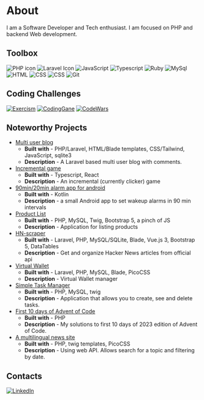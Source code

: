 # About

I am a Software Developer and Tech enthusiast. I am focused on PHP and backend Web development.

## Toolbox

<div class="row">
  <div class="column">
    <img src="https://img.shields.io/badge/-PHP-777BB4?logo=php&logoColor=white" alt="PHP icon">
    <img src="https://img.shields.io/badge/-Laravel-FF2D20?logo=laravel&logoColor=white" alt="Laravel Icon">
    <img src="https://img.shields.io/badge/-JavaScript-F7DF1E?logo=javascript&logoColor=black" alt="JavaScript">
    <img src="https://img.shields.io/badge/-TypeScript-3178C6?logo=typescript&logoColor=white" alt="Typescript"> 
    <img src="https://img.shields.io/badge/-Ruby-CC342D?&logo=ruby&logoColor=white" alt="Ruby">     
    <img src="https://img.shields.io/badge/-MySQL-4479A1?logo=mysql&logoColor=white" alt="MySql"> 
    <img src="https://img.shields.io/badge/-HTML-E34F26?logo=html5&logoColor=white" alt="HTML">
    <img src="https://img.shields.io/badge/-CSS-1572B6?logo=css3&logoColor=white" alt="CSS">
    <img src="https://img.shields.io/badge/-Tailwind-06B6D4?logo=tailwindcss&logoColor=white" alt="CSS">
    <img src="https://img.shields.io/badge/-Git-F05032?logo=git&logoColor=white" alt="Git">
    
  </div>

## Coding Challenges

<div class="row">
  <div class="column">
  <a href="https://exercism.org/profiles/MikusR">
    <img src="https://img.shields.io/badge/Exercism-009CAB?style=for-the-badge&logo=exercism&logoColor=white" alt="Exercism"></a>
    <a href="https://www.codingame.com/profile/afaf33badd9b62d8dc4ba654b17b2ba49849465">
    <img src="https://img.shields.io/badge/CodinGame-F2BB13?style=for-the-badge&logo=codingame&logoColor=white" alt="CodingGane"></a>
    <a href="https://www.codewars.com/users/MikusR">
    <img src="https://www.codewars.com/users/MikusR/badges/micro" alt="CodeWars"></a>
  </div>

## Noteworthy Projects

- [Multi user blog](https://github.com/MikusR/social-publishing-platform)
  - **Built with** - PHP/Laravel, HTML/Blade templates, CSS/Tailwind, JavaScript, sqlite3
  - **Description** - A Laravel based multi user blog with comments.
- [Incremental game](https://github.com/MikusR/tlgywen)
  - **Built with** - Typescript, React
  - **Description** - An incremental (currently clicker) game
- [90min/20min alarm app for android](https://github.com/MikusR/9020minalarm)
  - **Built with** - Kotlin
  - **Description** - a small Android app to set wakeup alarms in 90 min intervals
- [Product List](https://github.com/MikusR/product-list)
  - **Built with** - PHP, MySQL, Twig, Bootstrap 5, a pinch of JS
  - **Description** - Application for listing products
- [HN-scraper](https://github.com/MikusR/hn-scraper)
  - **Built with** - Laravel, PHP, MySQL/SQLite, Blade, Vue.js 3, Bootstrap 5, DataTables
  - **Description** - Get and organize Hacker News articles from official api
- [Virtual Wallet](https://github.com/MikusR/virtual-wallet)
  - **Built with** - Laravel, PHP, MySQL, Blade, PicoCSS
  - **Description** - Virtual Wallet manager
- [Simple Task Manager](https://github.com/MikusR/taskman)
  - **Built with** - PHP, MySQL, twig
  - **Description** - Application that allows you to create, see and delete tasks.
- [First 10 days of Advent of Code](https://github.com/MikusR/advent-of-code-2023)
  - **Built with** - PHP
  - **Description** - My solutions to first 10 days of 2023 edition of Advent of Code.
- [A multilingual news site](https://github.com/MikusR/news-api)
  - **Built with** - PHP, twig templates, PicoCSS
  - **Description** - Using web API. Allows search for a topic and filtering by date.

## Contacts

  <div class="column">
    <a href="https://www.linkedin.com/in/mikusrakis/">
    <img src="https://img.shields.io/badge/-LinkedIn-0A66C2?logo=linkedin&logoColor=white" alt="LinkedIn">
    </a>
  </div>
